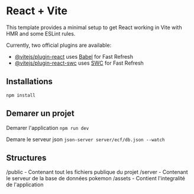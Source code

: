 # React + Vite

This template provides a minimal setup to get React working in Vite with HMR and some ESLint rules.

Currently, two official plugins are available:

- [@vitejs/plugin-react](https://github.com/vitejs/vite-plugin-react/blob/main/packages/plugin-react) uses [Babel](https://babeljs.io/) for Fast Refresh
- [@vitejs/plugin-react-swc](https://github.com/vitejs/vite-plugin-react/blob/main/packages/plugin-react-swc) uses [SWC](https://swc.rs/) for Fast Refresh

## Installations

`npm install`

## Demarer un projet

Demarer l'application
`npm run dev`

Demare le serveur json
`json-server server/ecf/db.json --watch`

## Structures

/public - Contenant tout les fichiers publique du projet
/server - Contenant le serveur de la base de données pokemon
/assets - Contient l'integralité de l'application
